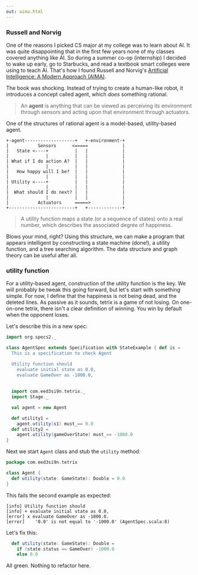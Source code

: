 ```yaml
---
out: aima.html
---
```


  [russell]: http://aima.cs.berkeley.edu/

### Russell and Norvig

One of the reasons I picked CS major at my college was to learn about AI. It was quite disappointing that in the first few years none of my classes covered anything like AI. So during a summer co-op (internship) I decided to wake up early, go to Starbucks, and read a textbook smart colleges were using to teach AI. That's how I found Russell and Norvig's [Artificial Intelligence: A Modern Approach (AIMA)][russell].

The book was shocking. Instead of trying to create a human-like robot, it introduces a concept called agent, which *does* something rational.

> An **agent** is anything that can be viewed as perceiving its environment through sensors and acting upon that environment through actuators.

One of the structures of rational agent is a model-based, utility-based agent.

```
+-agent-------------------+   +-environment-+ 
|           Sensors      <=====             |
|   State <----+          |   |             |
|              |          |   |             |
| What if I do action A?  |   |             |
|              |          |   |             |
|   How happy will I be?  |   |             |
|              |          |   |             |
| Utility <----+          |   |             |
|              |          |   |             |
|  What should I do next? |   |             |
|              |          |   |             |
|           Actuators     =====>            |
+-------------------------+   +-------------+
```

> A utility function maps a state (or a sequence of states) onto a real number, which describes the associated degree of happiness.

Blows your mind, right? Using this structure, we can make a program that appears intelligent by constructing a state machine (done!), a utility function, and a tree searching algorithm. The data structure and graph theory can be useful after all.

### utility function

For a utility-based agent, construction of the utility function is the key. We will probably be tweak this going forward, but let's start with something simple. For now, I define that the happiness is not being dead, and the deleted lines. As passive as it sounds, tetrix is a game of not losing. On one-on-one tetrix, there isn't a clear definition of winning. You win by default when the opponent loses.

Let's describe this in a new spec:

```scala
import org.specs2._

class AgentSpec extends Specification with StateExample { def is =            s2"""
  This is a specification to check Agent

  Utility function should
    evaluate initial state as 0.0,                                            \$utility1
    evaluate GameOver as -1000.0,                                             \$utility2
                                                                              """
  
  import com.eed3si9n.tetrix._
  import Stage._

  val agent = new Agent

  def utility1 =
    agent.utility(s1) must_== 0.0 
  def utility2 =
    agent.utility(gameOverState) must_== -1000.0
}
```

Next we start `Agent` class and stub the `utility` method:

```scala
package com.eed3si9n.tetrix

class Agent {
  def utility(state: GameState): Double = 0.0
}
```

This fails the second example as expected:

```
[info] Utility function should
[info] + evaluate initial state as 0.0,
[error] x evaluate GameOver as -1000.0.
[error]    '0.0' is not equal to '-1000.0' (AgentSpec.scala:8)
```

Let's fix this:

```scala
  def utility(state: GameState): Double =
    if (state.status == GameOver) -1000.0
    else 0.0
```

All green. Nothing to refactor here.
